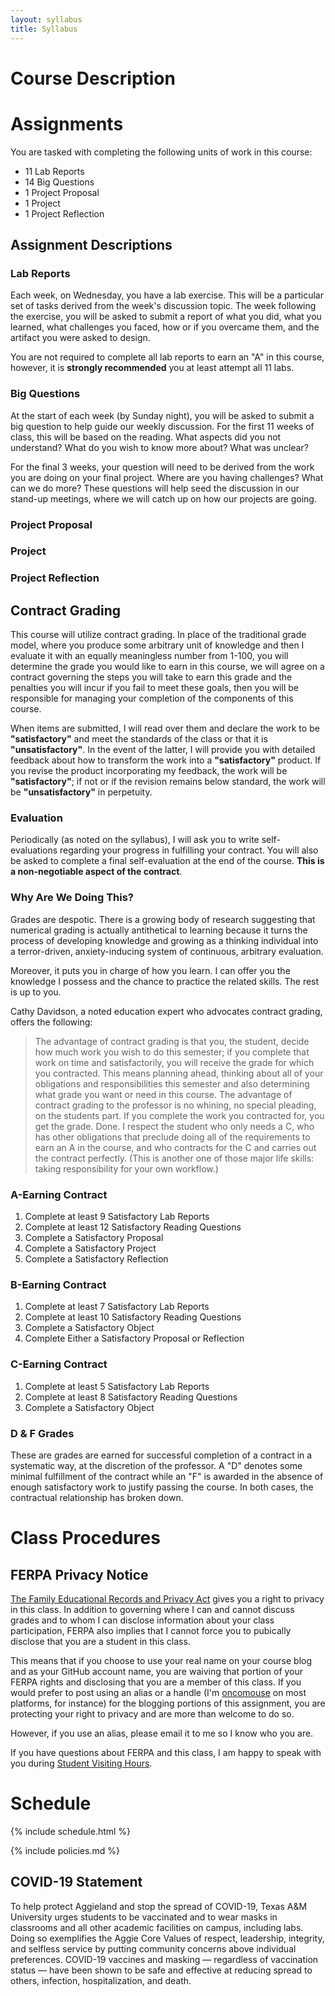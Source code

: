 ```yaml
---
layout: syllabus
title: Syllabus
---
```


# Course Description

# Assignments

You are tasked with completing the following units of work in this course:

* 11 Lab Reports
* 14 Big Questions
* 1 Project Proposal
* 1 Project
* 1 Project Reflection

## Assignment Descriptions

### Lab Reports

Each week, on Wednesday, you have a lab exercise. This will be a particular set of tasks derived from the week's discussion topic. The week following the exercise, you will be asked to submit a report of what you did, what you learned, what challenges you faced, how or if you overcame them, and the artifact you were asked to design.

You are not required to complete all lab reports to earn an "A" in this course, however, it is **strongly recommended** you at least attempt all 11 labs.

### Big Questions

At the start of each week (by Sunday night), you will be asked to submit a big question to help guide our weekly discussion. For the first 11 weeks of class, this will be based on the reading. What aspects did you not understand? What do you wish to know more about? What was unclear?

For the final 3 weeks, your question will need to be derived from the work you are doing on your final project. Where are you having challenges? What can we do more? These questions will help seed the discussion in our stand-up meetings, where we will catch up on how our projects are going.

### Project Proposal

### Project

### Project Reflection

## Contract Grading

This course will utilize contract grading. In place of the traditional grade model, where you produce some arbitrary unit of knowledge and then I evaluate it with an equally meaningless number from 1-100, you will determine the grade you would like to earn in this course, we will agree on a contract governing the steps you will take to earn this grade and the penalties you will incur if you fail to meet these goals, then you will be responsible for managing your completion of the components of this course.

When items are submitted, I will read over them and declare the work to be **"satisfactory"** and meet the standards of the class or that it is **"unsatisfactory"**. In the event of the latter, I will provide you with detailed feedback about how to transform the work into a **"satisfactory"** product. If you revise the product incorporating my feedback, the work will be **"satisfactory"**; if not or if the revision remains below standard, the work will be **"unsatisfactory"** in perpetuity.

### Evaluation

Periodically (as noted on the syllabus), I will ask you to write self-evaluations regarding your progress in fulfilling your contract. You will also be asked to complete a final self-evaluation at the end of the course. **This is a non-negotiable aspect of the contract**.

### Why Are We Doing This?

Grades are despotic. There is a growing body of research suggesting that numerical grading is actually antithetical to learning because it turns the process of developing knowledge and growing as a thinking individual into a terror-driven, anxiety-inducing system of continuous, arbitrary evaluation.

Moreover, it puts you in charge of how you learn. I can offer you the knowledge I possess and the chance to practice the related skills. The rest is up to you.

Cathy Davidson, a noted education expert who advocates contract grading, offers the following:

> The advantage of contract grading is that you, the student, decide how much work you wish to do this semester; if you complete that work on time and satisfactorily, you will receive the grade for which you contracted. This means planning ahead, thinking about all of your obligations and responsibilities this semester and also determining what grade you want or need in this course. The advantage of contract grading to the professor is no whining, no special pleading, on the students part. If you complete the work you contracted for, you get the grade. Done. I respect the student who only needs a C, who has other obligations that preclude doing all of the requirements to earn an A in the course, and who contracts for the C and carries out the contract perfectly. (This is another one of those major life skills: taking responsibility for your own workflow.)

### A-Earning Contract

1. Complete at least 9 Satisfactory Lab Reports
1. Complete at least 12 Satisfactory Reading Questions
1. Complete a Satisfactory Proposal
1. Complete a Satisfactory Project
1. Complete a Satisfactory Reflection

### B-Earning Contract

1. Complete at least 7 Satisfactory Lab Reports
1. Complete at least 10 Satisfactory Reading Questions
1. Complete a Satisfactory Object
1. Complete Either a Satisfactory Proposal or Reflection

### C-Earning Contract

1. Complete at least 5 Satisfactory Lab Reports
1. Complete at least 8 Satisfactory Reading Questions
1. Complete a Satisfactory Object

### D & F Grades

These are grades are earned for successful completion of a contract in a systematic way, at the discretion of the professor. A "D" denotes some minimal fulfillment of the contract while an "F" is awarded in the absence of enough satisfactory work to justify passing the course. In both cases, the contractual relationship has broken down.

# Class Procedures

## FERPA Privacy Notice

[The Family Educational Records and Privacy Act](https://en.wikipedia.org/wiki/Family_Educational_Rights_and_Privacy_Act) gives you a right to privacy in this class. In addition to governing where I can and cannot discuss grades and to whom I can disclose information about your class participation, FERPA also implies that I cannot force you to pubically disclose that you are a student in this class.

This means that if you choose to use your real name on your course blog and as your GitHub account name, you are waiving that portion of your FERPA rights and disclosing that you are a member of this class. If you would prefer to post using an alias or a handle (I'm [oncomouse](https://github.com/oncomouse) on most platforms, for instance) for the blogging portions of this assignment, you are protecting your right to privacy and are more than welcome to do so.

However, if you use an alias, please email it to me so I know who you are.

If you have questions about FERPA and this class, I am happy to speak with you during [Student Visiting Hours](#student-visiting-hours).

# Schedule

{% include schedule.html %}

{% include policies.md %}

## COVID-19 Statement

To help protect Aggieland and stop the spread of COVID-19, Texas A&M University urges students to be vaccinated and to wear masks in classrooms and all other academic facilities on campus, including labs.  Doing so exemplifies the Aggie Core Values of respect, leadership, integrity, and selfless service by putting community concerns above individual preferences. COVID-19 vaccines and masking — regardless of vaccination status — have been shown to be safe and effective at reducing spread to others, infection, hospitalization, and death.
